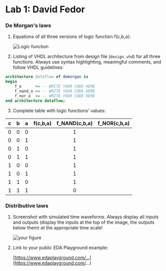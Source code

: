 # Lab 1: David  Fedor

### De Morgan's laws

1. Equations of all three versions of logic function f(c,b,a):

   ![Logic function](images/equations.png)

2. Listing of VHDL architecture from design file (`design.vhd`) for all three functions. Always use syntax highlighting, meaningful comments, and follow VHDL guidelines:

```vhdl
architecture dataflow of demorgan is
begin
    f_o      <= -- WRITE YOUR CODE HERE
    f_nand_o <= -- WRITE YOUR CODE HERE
    f_nor_o  <= -- WRITE YOUR CODE HERE
end architecture dataflow;
```

3. Complete table with logic functions' values:

| **c** | **b** |**a** | **f(c,b,a)** | **f_NAND(c,b,a)** | **f_NOR(c,b,a)** |
| :-: | :-: | :-: | :-: | :-: | :-: |
| 0 | 0 | 0 |  | 1 |  |
| 0 | 0 | 1 |  | 1 |  |
| 0 | 1 | 0 |  | 1 |  |
| 0 | 1 | 1 |  | 1 |  |
| 1 | 0 | 0 |  | 1 |  |
| 1 | 0 | 1 |  | 1 |  |
| 1 | 1 | 0 |  | 1 |  |
| 1 | 1 | 1 |  | 0 |  |

### Distributive laws

1. Screenshot with simulated time waveforms. Always display all inputs and outputs (display the inputs at the top of the image, the outputs below them) at the appropriate time scale!

   ![your figure]()

2. Link to your public EDA Playground example:

   [https://www.edaplayground.com/...](https://www.edaplayground.com/...)
